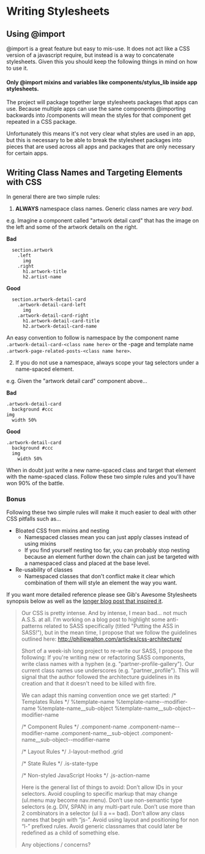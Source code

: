 # Writing Stylesheets

## Using @import

@import is a great feature but easy to mis-use. It does not act like a CSS version of a javascript require, but instead is a way to concatenate stylesheets. Given this you should keep the following things in mind on how to use it.

#### Only @import mixins and variables like components/stylus_lib inside app stylesheets.

The project will package together large stylesheets packages that apps can use. Because multiple apps can use the same components @importing backwards into /components will mean the styles for that component get repeated in a CSS package.

Unfortunately this means it's not very clear what styles are used in an app, but this is necessary to be able to break the stylesheet packages into pieces that are used across all apps and packages that are only necessary for certain apps.

## Writing Class Names and Targeting Elements with CSS

In general there are two simple rules:

1. **ALWAYS** namespace class names. Generic class names are *very bad*.
  
  e.g. Imagine a component called "artwork detail card" that has the image on the left and some of the artwork details on the right.
  
  **Bad**
  
  ````
    section.artwork
      .left
        img
      .right
        h1.artwork-title
        h2.artist-name
  ````
  
  **Good**
  ````
    section.artwork-detail-card
      .artwork-detail-card-left
        img
      .artwork-detail-card-right
        h1.artwork-detail-card-title
        h2.artwork-detail-card-name
  ````
  
  An easy convention to follow is namespace by the component name `.artwork-detail-card-<class name here>` or the <app name>-page and template name `.artwork-page-related-posts-<class name here>`.
  
2. If you do not use a namespace, always scope your tag selectors under a name-spaced element.
  
  e.g. Given the "artwork detail card" component above...
  
  **Bad**
  ````
  .artwork-detail-card
    background #ccc
  img
    width 50%
  ````
  
  **Good**
  ````
  .artwork-detail-card
    background #ccc
    img
      width 50%
  ````

When in doubt just write a new name-spaced class and target that element with the name-spaced class. Follow these two simple rules and you'll have won 90% of the battle.

### Bonus

Following these two simple rules will make it much easier to deal with other CSS pitfalls such as...

* Bloated CSS from mixins and nesting
  * Namespaced classes mean you can just apply classes instead of using mixins
  * If you find yourself nesting too far, you can probably stop nesting because an element further down the chain can just be targeted with a namespaced class and placed at the base level.
* Re-usability of classes
  * Namespaced classes that don't conflict make it clear which combination of them will style an element the way you want.

If you want more detailed reference please see Gib's Awesome Stylesheets synopsis below as well as the [longer blog post that inspired it](http://philipwalton.com/articles/css-architecture/).

> Our CSS is pretty intense. And by intense, I mean bad... not much A.S.S. at all. I'm working on a blog post to highlight some anti-patterns related to SASS specifically (titled "Putting the ASS in SASS!"), but in the mean time, I propose that we follow the guidelines outlined here: http://philipwalton.com/articles/css-architecture/
> 
> Short of a week-ish long project to re-write our SASS, I propose the following: If you're writing new or refactoring SASS components, write class names with a hyphen (e.g. "partner-profile-gallery"). Our current class names use underscores (e.g. "partner_profile"). This will signal that the author followed the architecture guidelines in its creation and that it doesn't need to be killed with fire.
> 
> We can adapt this naming convention once we get started:
> /* Templates Rules */
> %template-name
> %template-name--modifier-name
> %template-name__sub-object
> %template-name__sub-object--modifier-name
> 
> /* Component Rules */
> .component-name
> .component-name--modifier-name
> .component-name__sub-object
> .component-name__sub-object--modifier-name
> 
> /* Layout Rules */
> .l-layout-method
> .grid
> 
> /* State Rules */
> .is-state-type
> 
> /* Non-styled JavaScript Hooks */
> .js-action-name
> 
> Here is the general list of things to avoid:
> Don’t allow IDs in your selectors.
> Avoid coupling to specific markup that may change (ul.menu may become nav.menu).
> Don’t use non-semantic type selectors (e.g. DIV, SPAN) in any multi-part rule.
> Don’t use more than 2 combinators in a selector (ul li a == bad).
> Don’t allow any class names that begin with “js-”.
> Avoid using layout and positioning for non “l-” prefixed rules.
> Avoid generic classnames that could later be redefined as a child of something else.
> 
> Any objections / concerns?